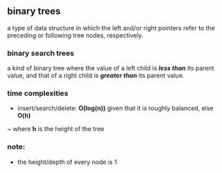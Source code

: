## binary trees
a type of data structure in which the left and/or right pointers refer to the preceding or following tree nodes, respectively.

### binary search trees
a kind of binary tree where the value of a left child is ***less than*** its parent value, and that of a right child is 
***greater than*** its parent value.

### time complexities
- insert/search/delete: **O(log(n))** given that it is roughly balanced, else **O(h)**

~ where **h** is the height of the tree

### note:
- the height/depth of every node is 1